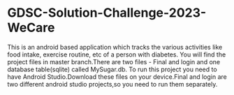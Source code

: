 # GDSC-Solution-Challenge-2023-WeCare
This is an android based application which tracks the various activities like food intake, exercise routine, etc of a person with diabetes. 
You will find the project files in master branch.There are two files - Final and login and one database table(sqlite) called MySugar.db.
To run this project you need to have Android Studio.Download these files on your device.Final and login are two different android studio projects,so you need to run them separately.

